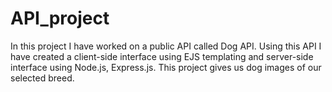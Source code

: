 # API_project
In this project I have worked on a public API called Dog API. Using this API I have created  a client-side interface using EJS templating and server-side interface using Node.js, Express.js. This project gives us dog images of our selected breed.

